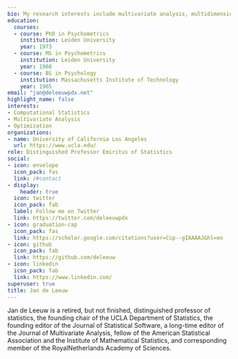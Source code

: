 ```yaml
---
bio: My research interests include multivariate analysis, multidimensional scaling, optimization, R and C programming
education:
  courses:
  - course: PhD in Psychometrics
    institution: Leiden University
    year: 1973
  - course: MS in Psychometrics
    institution: Leiden University
    year: 1968
  - course: BS in Psychology
    institution: Massachusetts Institute of Technology
    year: 1965
email: "jan@deleeuwpdx.net"
highlight_name: false
interests:
- Computational Statistics
- Multivariate Analysis
- Optimization
organizations:
- name: University of California Los Angeles
  url: https://www.ucla.edu/
role: Distinguished Professor Emiritus of Statistics
social:
- icon: envelope
  icon_pack: fas
  link: /#contact
- display:
    header: true
  icon: twitter
  icon_pack: fab
  label: Follow me on Twitter
  link: https://twitter.com/deleeuwpdx
- icon: graduation-cap
  icon_pack: fas
  link: https://scholar.google.com/citations?user=Ccp--gIAAAAJ&hl=en
- icon: github
  icon_pack: fab
  link: https://github.com/deleeuw
- icon: linkedin
  icon_pack: fab
  link: https://www.linkedin.com/
superuser: true
title: Jan de Leeuw
---
```


Jan de Leeuw is a retired, but not finished, distinguished professor of statistics, the founding chair of the UCLA Department of Statistics, the founding editor of the Journal of Statistical Software, a long-time editor of the Journal of Multivariate Analysis, fellow of the American Statistical Association and the Institute of Mathematical Statistics, and corresponding member of the RoyalNetherlands Academy of Sciences. 

